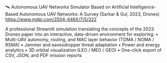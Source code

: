 🛰️ Autonomous UAV Networks Simulator
Based on Artificial Intelligence-Based Autonomous UAV Networks: A Survey (Sarkar & Gul, 2023, Drones)
https://www.mdpi.com/2504-446X/7/5/322

A professional Streamlit simulation translating the concepts of the 2023 Drones paper into an interactive, data-driven environment for exploring:
	•	Multi-UAV autonomy, routing, and MAC layer behavior (TDMA / NOMA / RSMA)
	•	Jammer and eavesdropper threat adaptation
	•	Power and energy analytics
	•	3D orbital visualization (LEO / MEO / GEO)
	•	One-click export of CSV, JSON, and PDF mission reports

